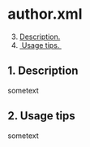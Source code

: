 # author.xml


3. [Description.](#desc)
4. [ Usage tips. ](#usage)

<a name="desc"></a>
## 1. Description
sometext

<a name="usage"></a>
## 2. Usage tips
sometext

